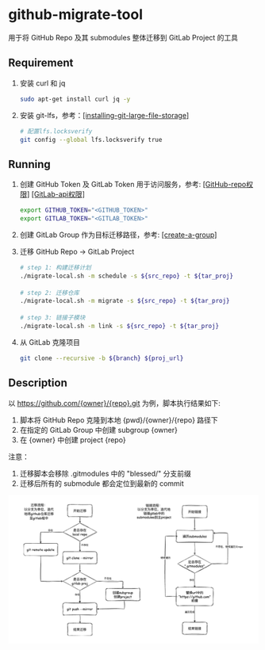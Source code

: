 # github-migrate-tool

用于将 GitHub Repo 及其 submodules 整体迁移到 GitLab Project 的工具

## Requirement

1. 安装 curl 和 jq

    ```bash
    sudo apt-get install curl jq -y
    ```

2. 安装 git-lfs，参考：[[installing-git-large-file-storage]](https://docs.github.com/en/repositories/working-with-files/managing-large-files/installing-git-large-file-storage)

    ```bash
    # 配置lfs.locksverify
    git config --global lfs.locksverify true
    ```

## Running

1. 创建 GitHub Token 及 GitLab Token 用于访问服务，参考:
    [[GitHub-repo权限]](https://docs.github.com/en/authentication/keeping-your-account-and-data-secure/managing-your-personal-access-tokens#creating-a-personal-access-token-classic)
    [[GitLab-api权限]](https://docs.gitlab.com/ee/user/profile/personal_access_tokens.html#create-a-personal-access-token)

    ```bash
    export GITHUB_TOKEN="<GITHUB_TOKEN>"
    export GITLAB_TOKEN="<GITLAB_TOKEN>"
    ```

2. 创建 GitLab Group 作为目标迁移路径，参考: [[create-a-group]](https://docs.gitlab.com/ee/user/group/#create-a-group)

3. 迁移 GitHub Repo -> GitLab Project

    ```bash
    # step 1: 构建迁移计划
    ./migrate-local.sh -m schedule -s ${src_repo} -t ${tar_proj}

    # step 2: 迁移仓库
    ./migrate-local.sh -m migrate -s ${src_repo} -t ${tar_proj}

    # step 3: 链接子模块
    ./migrate-local.sh -m link -s ${src_repo} -t ${tar_proj}
    ```

4. 从 GitLab 克隆项目

    ```bash
    git clone --recursive -b ${branch} ${proj_url}
    ```

## Description

以 https://github.com/{owner}/{repo}.git 为例，脚本执行结果如下:
1. 脚本将 GitHub Repo 克隆到本地 {pwd}/{owner}/{repo} 路径下
2. 在指定的 GitLab Group 中创建 subgroup {owner}
3. 在 {owner} 中创建 project {repo}

注意：
1. 迁移脚本会移除 .gitmodules 中的 "blessed/" 分支前缀
2. 迁移后所有的 submodule 都会定位到最新的 commit

<p align="center">
    <img src="migrate.png">
</p>
